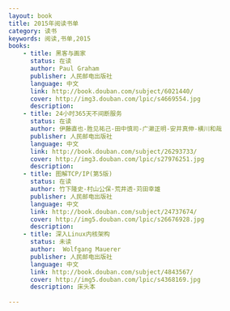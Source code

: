 ```yaml
---
layout: book
title: 2015年阅读书单
category: 读书
keywords: 阅读,书单,2015
books: 
    - title: 黑客与画家
      status: 在读
      author: Paul Graham 
      publisher: 人民邮电出版社
      language: 中文
      link: http://book.douban.com/subject/6021440/
      cover: http://img3.douban.com/lpic/s4669554.jpg
      description: 
    - title: 24小时365天不间断服务
      status: 在读
      author: 伊藤直也-胜见祐己-田中慎司-广濑正明-安井真伸-横川和哉 
      publisher: 人民邮电出版社
      language: 中文
      link: http://book.douban.com/subject/26293733/
      cover: http://img3.douban.com/lpic/s27976251.jpg
      description: 
    - title: 图解TCP/IP(第5版)
      status: 在读
      author: 竹下隆史-村山公保-荒井透-苅田幸雄 
      publisher: 人民邮电出版社
      language: 中文
      link: http://book.douban.com/subject/24737674/
      cover: http://img5.douban.com/lpic/s26676928.jpg
      description: 
    - title: 深入Linux内核架构
      status: 未读
      author:  Wolfgang Mauerer 
      publisher: 人民邮电出版社
      language: 中文
      link: http://book.douban.com/subject/4843567/
      cover: http://img5.douban.com/lpic/s4368169.jpg
      description: 床头本
   
---
```





     
  